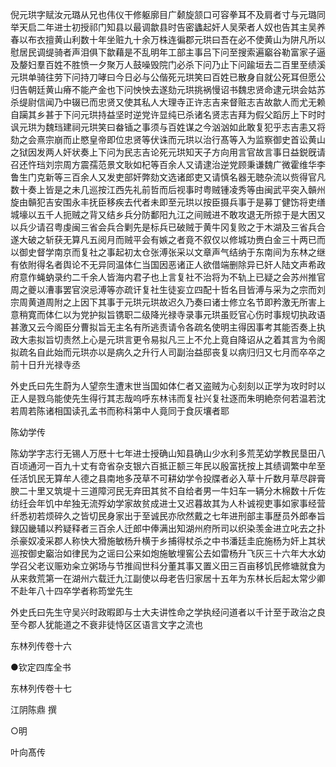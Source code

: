 <!-- { "loadSidebar": true } -->
倪元珙字赋汝元璐从兄也伟仪干修躯廓目广颡旋颔口可容拳耳不及肩者寸与元璐同举天启二年进士初授祁门知县以最调歙县时告密蠭起奸人吴荣者人奴也告其主吴养春以布衣擅黄山利数十年坐赃九十余万株连徧郡元珙曰吾在必不使黄山为阱凡所以慰居民调缇骑者声泪俱下歙藉是不乱明年工部主事吕下问至搜索遍竆谷勒富家子逼及嫠妇羣百姓不胜愤一夕聚万人鼓噪毁院门必杀下问乃止下问踰垣去二百里至绩溪元珙单骑往劳下问持刀哮曰今日必与公偕死元珙笑曰百姓已散身自就公死耳但愿公归告朝廷黄山瘠不能产金也下问怏怏去遂劾元珙挑祸慢诏书魏忠贤命逮元珙会姑苏杀缇尉信闻乃中辍已而忠贤又使其私人大理寺正许志吉来督赃志吉故歙人而尤无赖自躏其乡甚于下问元珙持益坚时逆党许显纯已杀诸名贤志吉拜为假父蹈厉上下时时讽元珙为魏珰建祠元珙笑曰畚锸之事须与百姓谋之今汹汹如此敢复犯乎志吉恚又将劾之会熹宗崩而止愍皇帝即位忠贤等伏诛而元珙以治行髙等入为监察御史首讼黄山之狱因发两人奸状奏上下问为民志吉论死元珙知天子方向用言官故言事日益鋭旣请召还忤珰刘宗周方震孺范景文耿如杞等百余人又请逮治逆党顾秉谦魏广微霍维华李鲁生门克新等三百余人又发吏部奸弊劾文选诸郎吏又请慎名器无聴杂流以赀得官凡数十奏上皆是之未几巡按江西先礼前哲而后视事时粤贼锺凌秀等由闽武平突入贑州旋由贑犯吉安围永丰抚臣移疾去代者未即至元珙以按臣摄兵事于是募丁健饬将吏缮城壕以五千人扼贼之背又结乡兵分防鄱阳九江之间贼进不敢攻退无所掠于是大困又以兵少请召粤虔闽三省会兵合剿先是标兵已破贼于黄牛冈复败之于木湖及三省兵合遂大破之斩获无算凡五阅月而贼平会有嫉之者竟不叙仅以修城功赉白金三十两已而以御史督学南京而复社之事起初太仓张溥张采以文章声气结纳于东南间为东林之继有依附得名者舆论不无异同温体仁当国因恶诸正人欲借端删除异已奸人陆文声希政府意作蝇蚋录约二千余人皆海内君子也上言复社不治将为不轨上已疑之会苏州推官周之夔以漕事罢官湥忌溥等亦疏讦复社生徒妄立四配十哲名目皆溥与采为之宗而刘宗周黄道周附之上因下其事于元珙元珙故迟久乃奏曰诸士修立名节即矜激无所害上意稍寛而体仁以为党护拟旨镌职二级降光禄寺录事元珙虽贬官心伤时事规切执政语甚激又云今阁臣分曹拟旨无主名有所逃责请令各疏名使明主得因事考其能否奏上执政大恚拟旨切责然上心是元珙言更令易拟凡三上不允上竟自降诏从之着其言为令阁拟疏名自此始而元珙亦以是病久之升行人司副治益邸丧复以病归归又七月而卒卒之前十日升光禄寺丞

外史氏曰先生蔚为人望奈生遭末世当国如体仁者又盗贼为心刻刻以正学为攻时时以正人是戮乌能使先生得行其志哉呜呼东林讳而复社兴复社逐而朱明絶奈何若温若沈若周若陈诸相国读孔孟书而称科第中人竟同于食灰壤者耶

陈幼学传

陈幼学字志行无锡人万厯十七年进士授确山知县确山少水利多荒芜幼学教民垦田八百顷通河一百九十丈有竒省杂支银六百抵正额三年民以殷富抚按上其绩调繁中牟至任活饥民无算牟人德之县南地多茂草不可耕幼学令投牒者必入草十斤数月草尽辟膏腴二十里又筑堤十三道障河民无弃田其贫不自给者男一牛妇车一辆分木棉数十斤佐纺纴会年饥中牟独无流殍幼学家故贫成进士又迟暮故其为人朴诚视吏事如家事经营纤悉初若烦碎久之皆切民身家出于至诚民亦欣然戴之七年进刑部主事歴员外郎奉旨録囚畿辅以矜疑释者三百余人迁郎中俸满出知湖州府所司以织染羡金进立叱去之扑杀豪奴凌采郡人称快大猾施敏杨升横于乡捕得杖杀之中书潘廷圭庇施杨为奸上其状巡按御史竆治如律民为之谣曰公来如炮施敏埋窖公去如雷杨升飞灰三十六年大水幼学召父老议赈劝籴立粥场与节推阎世科分董其事又置义田三百亩移饥民修塘就食为从来救荒第一在湖州六载迁九江副使以母老告归家居十五年为东林长后起太常少卿不赴年八十四卒学者称筠堂先生

外史氏曰先生守吴兴时政暇即与士大夫讲性命之学执经问道者以千计至于政治之良至今郡人犹能道之不衰非徒恃区区语言文字之流也

东林列传卷十六

●钦定四库全书

东林列传卷十七

江阴陈鼎 撰

○明

叶向髙传

